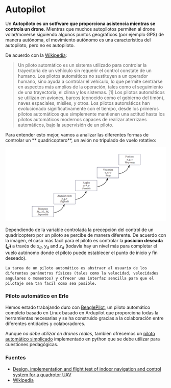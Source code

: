 # Autopilot

Un **Autopiloto es un sotfware que proporciona asistencia mientras se controla un drone**. Mientras que muchos autopilotos permiten al drone volar/moverse siguiendo algunos puntos geográficos (por ejemplo GPS) de manera autónoma, el movimiento autónomo es una característica del autopiloto, pero no es autopiloto.

De acuerdo con la [Wikipedia](http://en.wikipedia.org/wiki/Autopilot):

>Un piloto automático es un sistema utilizado para controlar la trayectoria de un vehículo sin requerir el control constate de un humano. Los pilotos automáticos no sustituyen a un operador humano, sino ayuda a controlar el vehículo, lo que permite centrarse en aspectos más amplios de la operación, tales como el seguimiento de una trayectoria, el clima y los sistemas. [1] Los pilotos automáticos se utilizan en aviones, barcos (conocido como el gobierno del timón), naves espaciales, misiles, y otros. Los pilotos automáticos han evolucionado significativamente con el tiempo, desde los primeros pilotos automáticos que simplemente mantienen una actitud hasta los pilotos automáticos modernos capaces de realizar aterrizaes automáticos, bajo la supervisión de un piloto.

Para entender esto mejor, vamos a analizar las diferentes formas de controlar un ** quadricoptero**, un avión no tripulado de vuelo rotativo:

![quad-control](../img/quad-control.png)

Dependiendo de la variable controlada la precepción del control de un quadricoptero por un piloto se percibe de manera diferente. De acuerdo con la imagen, el caso más facil para el piloto es controlar la **posición deseada ($_d$)** a través de $x_d$, $y_d$ and $z_d$ (todavía hay un nivel más para completar el vuelo autónomo donde el piloto puede establecer el punto de inicio y fin deseado).

```
La tarea de un piloto automático es abstraer al usuario de los diferentes parámetros físicos (tales como la velocidad, velocidades angulares o momentos) y ofrecer una interfaz sencilla para que el pilotaje sea tan facil como sea posible.
```

### Piloto automático en Erle

Hemos estado trabajando duro con [BeaglePilot](../beaglepilot/BeaglePilot.md), un piloto automático completo basado en Linux basado en Ardupilot que proporciona todas la herramientas necesarias y se ha construido gracias a la colaboración entre diferentes entidades y colaboradores.

Aunque *no debe utilizar en drones reales*, tambien ofrecemos un [piloto automático simplicado](../beaglepilot/SimpleAutopilot.md) implementado en python que se debe utilizar para cuestiones pedagógicas.

### Fuentes

- [Design, implementation and ﬂight test of indoor navigation and control system for a quadrotor UAV](http://www.st.ewi.tudelft.nl/~koen/in4073/Resources/MSc_thesis_X-UFO.pdf)
- [Wikipedia](http://en.wikipedia.org/wiki/Autopilot)


